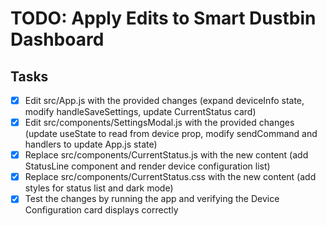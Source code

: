 # TODO: Apply Edits to Smart Dustbin Dashboard

## Tasks
- [x] Edit src/App.js with the provided changes (expand deviceInfo state, modify handleSaveSettings, update CurrentStatus card)
- [x] Edit src/components/SettingsModal.js with the provided changes (update useState to read from device prop, modify sendCommand and handlers to update App.js state)
- [x] Replace src/components/CurrentStatus.js with the new content (add StatusLine component and render device configuration list)
- [x] Replace src/components/CurrentStatus.css with the new content (add styles for status list and dark mode)
- [x] Test the changes by running the app and verifying the Device Configuration card displays correctly
